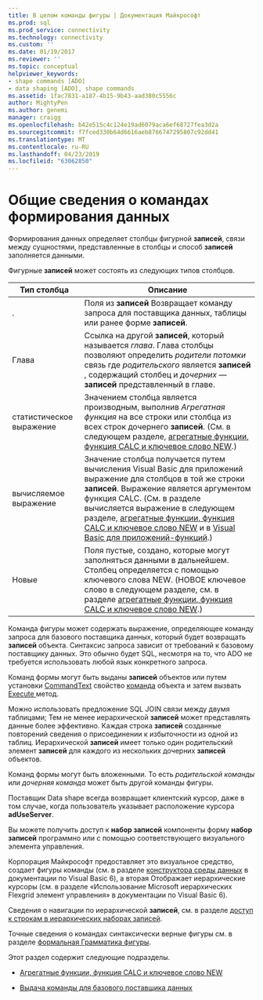 ```yaml
---
title: В целом команды фигуры | Документация Майкрософт
ms.prod: sql
ms.prod_service: connectivity
ms.technology: connectivity
ms.custom: ''
ms.date: 01/19/2017
ms.reviewer: ''
ms.topic: conceptual
helpviewer_keywords:
- shape commands [ADO]
- data shaping [ADO], shape commands
ms.assetid: 1fac7831-a187-4b15-9b43-aad380c5556c
author: MightyPen
ms.author: genemi
manager: craigg
ms.openlocfilehash: b42e515c4c124e19ad6079aca6ef68727fea3d2a
ms.sourcegitcommit: f7fced330b64d6616aeb8766747295807c92dd41
ms.translationtype: MT
ms.contentlocale: ru-RU
ms.lasthandoff: 04/23/2019
ms.locfileid: "63062850"
---
```

# <a name="shape-commands-in-general"></a>Общие сведения о командах формирования данных
Формирования данных определяет столбцы фигурной **записей**, связи между сущностями, представленные в столбцы и способ **записей** заполняется данными.  
  
 Фигурные **записей** может состоять из следующих типов столбцов.  
  
|Тип столбца|Описание|  
|-----------------|-----------------|  
|.|Поля из **записей** Возвращает команду запроса для поставщика данных, таблицы или ранее форме **записей**.|  
|Глава|Ссылка на другой **записей**, который называется *глава*. Глава столбцы позволяют определить *родители потомки* связь где *родительского* является **записей** , содержащий столбец и *дочерних* — **записей** представленный в главе.|  
|статистическое выражение|Значением столбца является производным, выполнив *Агрегатная функция* на все строки или столбца из всех строк дочернего **записей**. (См. в следующем разделе, [агрегатные функции, функция CALC и ключевое слово NEW](../../../ado/guide/data/aggregate-functions-the-calc-function-and-the-new-keyword.md).)|  
|вычисляемое выражение|Значение столбца получается путем вычисления Visual Basic для приложений выражение для столбцов в той же строки **записей**. Выражение является аргументом функция CALC. (См. в разделе вычисляется выражение в следующем разделе, [агрегатные функции, функция CALC и ключевое слово NEW](../../../ado/guide/data/aggregate-functions-the-calc-function-and-the-new-keyword.md) и в [Visual Basic для приложений-функций](../../../ado/guide/data/visual-basic-for-applications-functions.md).)|  
|Новые|Поля пустые, создано, которые могут заполняться данными в дальнейшем. Столбец определяется с помощью ключевого слова NEW. (НОВОЕ ключевое слово в следующем разделе, см. в разделе [агрегатные функции, функция CALC и ключевое слово NEW](../../../ado/guide/data/aggregate-functions-the-calc-function-and-the-new-keyword.md).)|  
  
 Команда фигуры может содержать выражение, определяющее команду запроса для базового поставщика данных, который будет возвращать **записей** объекта. Синтаксис запроса зависит от требований к базовому поставщику данных. Это обычно будет SQL, несмотря на то, что ADO не требуется использовать любой язык конкретного запроса.  
  
 Команд формы могут быть выданы **записей** объектов или путем установки [CommandText](../../../ado/reference/ado-api/commandtext-property-ado.md) свойство [команда](../../../ado/reference/ado-api/command-object-ado.md) объекта и затем вызвать [Execute ](../../../ado/reference/ado-api/execute-method-ado-command.md) метод.  
  
 Можно использовать предложение SQL JOIN связи между двумя таблицами; Тем не менее иерархической **записей** может представлять данные более эффективно. Каждая строка **записей** созданные повторений сведения о присоединении к избыточности из одной из таблиц. Иерархической **записей** имеет только один родительский элемент **записей** для каждого из нескольких дочерних **записей** объектов.  
  
 Команд формы могут быть вложенными. То есть *родительской команды* или *дочерняя команда* может быть другой команды фигуры.  
  
 Поставщик Data shape всегда возвращает клиентский курсор, даже в том случае, когда пользователь указывает расположение курсора **adUseServer**.  
  
 Вы можете получить доступ к **набор записей** компоненты форму **набор записей** программно или с помощью соответствующего визуального элемента управления.  
  
 Корпорация Майкрософт предоставляет это визуальное средство, создает фигуры команды (см. в разделе [конструктора среды данных](https://go.microsoft.com/fwlink/?LinkId=5689) в документации по Visual Basic 6), а вторая Отображает иерархические курсоры (см. в разделе «Использование Microsoft иерархических Flexgrid элемент управления» в документации по Visual Basic 6).  
  
 Сведения о навигации по иерархической **записей**, см. в разделе [доступ к строкам в иерархических наборах записей](../../../ado/guide/data/accessing-rows-in-a-hierarchical-recordset.md).  
  
 Точные сведения о командах синтаксически верные фигуры см. в разделе [формальная Грамматика фигуры](../../../ado/guide/data/formal-shape-grammar.md).  
  
 Этот раздел содержит следующие подразделы.  
  
-   [Агрегатные функции, функция CALC и ключевое слово NEW](../../../ado/guide/data/aggregate-functions-the-calc-function-and-the-new-keyword.md)  
  
-   [Выдача команды для базового поставщика данных](../../../ado/guide/data/issuing-commands-to-the-underlying-data-provider.md)
